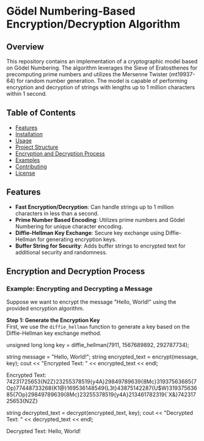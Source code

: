 # Gödel Numbering-Based Encryption/Decryption Algorithm

## Overview

This repository contains an implementation of a cryptographic model based on Gödel Numbering. The algorithm leverages the Sieve of Eratosthenes for precomputing prime numbers and utilizes the Mersenne Twister (mt19937-64) for random number generation. The model is capable of performing encryption and decryption of strings with lengths up to 1 million characters within 1 second.

## Table of Contents

- [Features](#features)
- [Installation](#installation)
- [Usage](#usage)
- [Project Structure](#project-structure)
- [Encryption and Decryption Process](#encryption-and-decryption-process)
- [Examples](#examples)
- [Contributing](#contributing)
- [License](#license)

## Features

- **Fast Encryption/Decryption**: Can handle strings up to 1 million characters in less than a second.
- **Prime Number Based Encoding**: Utilizes prime numbers and Gödel Numbering for unique character encoding.
- **Diffie-Hellman Key Exchange**: Secure key exchange using Diffie-Hellman for generating encryption keys.
- **Buffer String for Security**: Adds buffer strings to encrypted text for additional security and randomness.


## Encryption and Decryption Process

### Example: Encrypting and Decrypting a Message

Suppose we want to encrypt the message "Hello, World!" using the provided encryption algorithm.

**Step 1: Generate the Encryption Key**  
First, we use the `diffie_hellman` function to generate a key based on the Diffie-Hellman key exchange method.


unsigned long long key = diffie_hellman(7911, 1567689892, 292787734);

string message = "Hello, World!";
string encrypted_text = encrypt(message, key);
cout << "Encrypted Text: " << encrypted_text << endl;

Encrypted Text: 74231725653{N2Z}23255378519{y4A}29849789639{8Mc}31937563685{7Op}77448733268{K1@}169536148549{L3t}43875142287{U$W}31937563685{7Op}29849789639{8Mc}23255378519{y4A}213461782319{`X&}74231725653{N2Z}

string decrypted_text = decrypt(encrypted_text, key);
cout << "Decrypted Text: " << decrypted_text << endl;

Decrypted Text: Hello, World!





